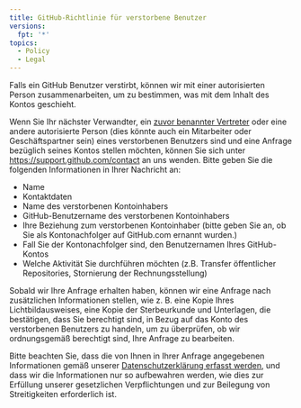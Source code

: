 ```yaml
---
title: GitHub-Richtlinie für verstorbene Benutzer
versions:
  fpt: '*'
topics:
  - Policy
  - Legal
---
```


Falls ein GitHub Benutzer verstirbt, können wir mit einer autorisierten Person zusammenarbeiten, um zu bestimmen, was mit dem Inhalt des Kontos geschieht.

Wenn Sie Ihr nächster Verwandter, ein [zuvor benannter Vertreter](/github/setting-up-and-managing-your-github-user-account/maintaining-ownership-continuity-of-your-user-accounts-repositories) oder eine andere autorisierte Person (dies könnte auch ein Mitarbeiter oder Geschäftspartner sein) eines verstorbenen Benutzers sind und eine Anfrage bezüglich seines Kontos stellen möchten, können Sie sich unter https://support.github.com/contact an uns wenden. Bitte geben Sie die folgenden Informationen in Ihrer Nachricht an:

- Name
- Kontaktdaten
- Name des verstorbenen Kontoinhabers
- GitHub-Benutzername des verstorbenen Kontoinhabers
- Ihre Beziehung zum verstorbenen Kontoinhaber (bitte geben Sie an, ob Sie als Kontonachfolger auf GitHub.com ernannt wurden.)
- Fall Sie der Kontonachfolger sind, den Benutzernamen Ihres GitHub-Kontos
- Welche Aktivität Sie durchführen möchten (z.B. Transfer öffentlicher Repositories, Stornierung der Rechnungsstellung)

Sobald wir Ihre Anfrage erhalten haben, können wir eine Anfrage nach zusätzlichen Informationen stellen, wie z. B. eine Kopie Ihres Lichtbildausweises, eine Kopie der Sterbeurkunde und Unterlagen, die bestätigen, dass Sie berechtigt sind, in Bezug auf das Konto des verstorbenen Benutzers zu handeln, um zu überprüfen, ob wir ordnungsgemäß berechtigt sind, Ihre Anfrage zu bearbeiten.

Bitte beachten Sie, dass die von Ihnen in Ihrer Anfrage angegebenen Informationen gemäß unserer [Datenschutzerklärung erfasst werden](/github/site-policy/github-privacy-statement), und dass wir die Informationen nur so aufbewahren werden, wie dies zur Erfüllung unserer gesetzlichen Verpflichtungen und zur Beilegung von Streitigkeiten erforderlich ist.
